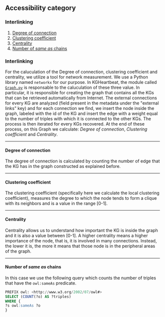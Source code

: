 ## Accessibility category

### Interlinking
1. [Degree of connection](#degree-of-connection)
2. [Clustering coefficient](#clustering-coefficient)
3. [Centrality](#centrality)
4. [Number of *same as* chains](#number-of-same-as-chains)

### **Interlinking**
For the caluculation of the Degree of connection, clustering coefficient and centrality, we utilize a tool for network measurement. We use a Python library named ```networkx``` for our purpose. In KGHeartbeat, the module called [```Graph.py```](https://github.com/isislab-unisa/KGHeartbeat/blob/main/Graph.py) is responsable to the caluculation of these three value. In particular, it is responsible for creating the graph that contains all the KGs that can be retrieved automatically from Internet. The external connections for every KG are analyzed (field
present in the metadata under the "external links" key) and for each connection we find, we insert the node inside the graph, labeled with the id of the KG and insert the edge with a weight equal to the number of triples with which it is connected to the other KGs. The process is then iterated for every KGs recovered. At the end of these process, on this Graph we calculate: *Degree of connection*, *Clustering coefficient* and *Centrality*. 

---
#### **Degree of connection**
The degree of connection is calculated by counting the number of edge that the KG has in the graph constructed as explained before.

---
#### **Clustering coefficient**
The clustering coefficient (specifically here we calculate the local clustering coefficient), measures the degree to which the node tends to form a clique with its neighbors and is a value in the range [0-1].

---
#### **Centrality**
Centrality allows us to understand how important the KG is inside the graph and it is also a value between [0-1]. A higher centrality means a higher importance of the node, that is, it is involved in many connections. Instead, the lower it is, the more it means that those node is in the peripheral areas of the graph.

---
#### **Number of *same as* chains**
In this case we use the following query which counts the number of triples that have the ```owl:sameAs``` predicate.

```sql
PREFIX owl: <http://www.w3.org/2002/07/owl#>
SELECT (COUNT(?o) AS ?triples)
WHERE {
?s owl:sameAs ?o
}
```
